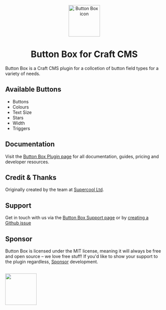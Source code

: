 <p align="center"><img src="https://verbb.imgix.net/plugins/button-box/button-box-icon.svg" width="100" height="100" alt="Button Box icon"></p>
<h1 align="center">Button Box for Craft CMS</h1>

Button Box is a Craft CMS plugin for a collcetion of button field types for a variety of needs.

## Available Buttons
- Buttons
- Colours
- Text Size
- Stars
- Width
- Triggers

## Documentation
Visit the [Button Box Plugin page](https://verbb.io/craft-plugins/button-box) for all documentation, guides, pricing and developer resources.

## Credit & Thanks
Originally created by the team at [Supercool Ltd](http://www.supercooldesign.co.uk/).

## Support
Get in touch with us via the [Button Box Support page](https://verbb.io/craft-plugins/button-box/support) or by [creating a Github issue](https://github.com/verbb/button-box/issues)

## Sponsor
Button Box is licensed under the MIT license, meaning it will always be free and open source – we love free stuff! If you'd like to show your support to the plugin regardless, [Sponsor](https://github.com/sponsors/verbb) development.

<h2></h2>

<a href="https://verbb.io" target="_blank">
    <img width="100" src="https://verbb.io/assets/img/verbb-pill.svg">
</a>
